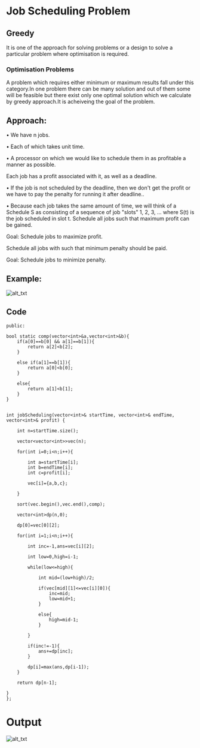 # Job Scheduling Problem

## Greedy 
It is one of the approach for solving problems or a design to solve a particular problem where optimisation is required.

### Optimisation Problems
A problem which requires either minimum or maximum results fall under this category.In one problem there can be many solution and out of them some will be feasible but there exist only one optimal solution which we calculate by greedy approach.It is acheiveing the goal of the problem.

## Approach:
• We have n jobs.

• Each of which takes unit time.

• A processor on which we would like to schedule them in as profitable a manner as possible.

Each job has a profit associated with it, as well as a deadline.

• If the job is not scheduled by the deadline, then we don't get the profit or we have to pay the penalty for running it after deadline..

• Because each job takes the same amount of time, we will think of a Schedule S as consisting of a sequence of job "slots" 1, 2, 3, ... where S(t) is the job scheduled in slot t.
Schedule all jobs such that maximum profit can be gained.

Goal: Schedule jobs to maximize profit.

Schedule all jobs with such that minimum penalty should be paid.

Goal: Schedule jobs to minimize penalty.

## Example:
![alt_txt](https://github.com/Ayushi2811/Project-on-Data-structure/blob/master/Screenshot%202021-09-27%20105030.jpg)

## Code

```class Solution {
public:

bool static comp(vector<int>&a,vector<int>&b){
    if(a[0]==b[0] && a[1]==b[1]){
        return a[2]<b[2];
    }
    
    else if(a[1]==b[1]){
        return a[0]<b[0];
    }
    
    else{
        return a[1]<b[1];
    }
}


int jobScheduling(vector<int>& startTime, vector<int>& endTime, vector<int>& profit) {
    
    int n=startTime.size();
    
    vector<vector<int>>vec(n);
    
    for(int i=0;i<n;i++){
        
        int a=startTime[i];
        int b=endTime[i];
        int c=profit[i];
        
        vec[i]={a,b,c};
        
    }
    
    sort(vec.begin(),vec.end(),comp);
    
    vector<int>dp(n,0);
    
    dp[0]=vec[0][2];
    
    for(int i=1;i<n;i++){
        
        int inc=-1,ans=vec[i][2];
        
        int low=0,high=i-1;
        
        while(low<=high){
            
            int mid=(low+high)/2;
            
            if(vec[mid][1]<=vec[i][0]){
                inc=mid;
                low=mid+1;
            }
            
            else{
                high=mid-1;
            }
            
        }
        
        if(inc!=-1){
            ans+=dp[inc];
        }
        
        dp[i]=max(ans,dp[i-1]);
    }
    
    return dp[n-1];
    
}
};
```

# Output
![alt_txt](https://github.com/Ayushi2811/Project-on-Data-structure/blob/master/Screenshot%202021-09-27%20111003.jpg)

